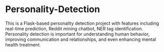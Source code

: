 # Personality-Detection
This is a Flask-based personality detection project with features including real-time prediction, Reddit mining chatbot, NER tag identification. Personality detection is important for understanding human behavior, improving communication and relationships, and even enhancing mental health treatment.
